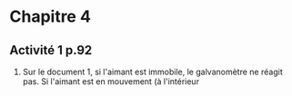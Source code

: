 
# Chapitre 4

## Activité 1 p.92

1. Sur le document 1, si l'aimant est immobile, le galvanomètre ne réagit pas. Si l'aimant est en mouvement (à l'intérieur 
<!--stackedit_data:
eyJoaXN0b3J5IjpbNDU5MDMwNDVdfQ==
-->